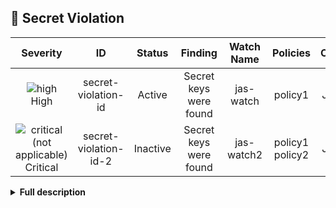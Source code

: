 
## 🤫 Secret Violation
<div align='center'>

| Severity                | ID                  | Status                  | Finding                  | Watch Name                  | Policies                  | Origin                  |
| :---------------------: | :-----------------------------------: | :-----------------------------------: | :-----------------------------------: | :-----------------------------------: | :-----------------------------------: | :---------------------: |
| ![high](https://raw.githubusercontent.com/jfrog/frogbot/master/resources/v2/applicableHighSeverity.png)<br>    High | secret-violation-id | Active | Secret keys were found | jas-watch | policy1 | JFrog |
| ![critical (not applicable)](https://raw.githubusercontent.com/jfrog/frogbot/master/resources/v2/notApplicableCritical.png)<br>Critical | secret-violation-id-2 | Inactive | Secret keys were found | jas-watch2 | policy1<br>policy2 | JFrog |

</div>


<details><summary><b>Full description</b></summary>

### Violation Details
|                 |                   |
| --------------------- | :-----------------------------------: |
| **CWE:** | CWE-798<br>CWE-799 |
| **Abbreviation:** | rule-id |

Scanner Description....

<br></details>